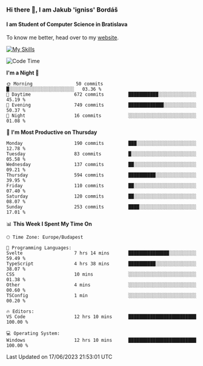 ### Hi there 👋, I am Jakub 'igniss' Bordáš

#### I am Student of Computer Science in Bratislava
To know me better, head over to my [website](https://bordas.sk).

[![My Skills](https://skillicons.dev/icons?i=js,html,css,figma,svelte,java,kotlin,python,postgresql,typescript,nest,nodejs)](https://bordas.sk)


<!--START_SECTION:waka-->
![Code Time](http://img.shields.io/badge/Code%20Time-1%2C179%20hrs%2053%20mins-blue)

**I'm a Night 🦉** 

```text
🌞 Morning                50 commits          █░░░░░░░░░░░░░░░░░░░░░░░░   03.36 % 
🌆 Daytime                672 commits         ███████████░░░░░░░░░░░░░░   45.19 % 
🌃 Evening                749 commits         █████████████░░░░░░░░░░░░   50.37 % 
🌙 Night                  16 commits          ░░░░░░░░░░░░░░░░░░░░░░░░░   01.08 % 
```
📅 **I'm Most Productive on Thursday** 

```text
Monday                   190 commits         ███░░░░░░░░░░░░░░░░░░░░░░   12.78 % 
Tuesday                  83 commits          █░░░░░░░░░░░░░░░░░░░░░░░░   05.58 % 
Wednesday                137 commits         ██░░░░░░░░░░░░░░░░░░░░░░░   09.21 % 
Thursday                 594 commits         ██████████░░░░░░░░░░░░░░░   39.95 % 
Friday                   110 commits         ██░░░░░░░░░░░░░░░░░░░░░░░   07.40 % 
Saturday                 120 commits         ██░░░░░░░░░░░░░░░░░░░░░░░   08.07 % 
Sunday                   253 commits         ████░░░░░░░░░░░░░░░░░░░░░   17.01 % 
```


📊 **This Week I Spent My Time On** 

```text
🕑︎ Time Zone: Europe/Budapest

💬 Programming Languages: 
Svelte                   7 hrs 14 mins       ███████████████░░░░░░░░░░   59.49 % 
TypeScript               4 hrs 38 mins       ██████████░░░░░░░░░░░░░░░   38.07 % 
CSS                      10 mins             ░░░░░░░░░░░░░░░░░░░░░░░░░   01.38 % 
Other                    4 mins              ░░░░░░░░░░░░░░░░░░░░░░░░░   00.60 % 
TSConfig                 1 min               ░░░░░░░░░░░░░░░░░░░░░░░░░   00.20 % 

🔥 Editors: 
VS Code                  12 hrs 10 mins      █████████████████████████   100.00 % 

💻 Operating System: 
Windows                  12 hrs 10 mins      █████████████████████████   100.00 % 
```


 Last Updated on 17/06/2023 21:53:01 UTC
<!--END_SECTION:waka-->
